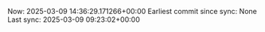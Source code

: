Now: 2025-03-09 14:36:29.171266+00:00 Earliest commit since sync: None Last sync: 2025-03-09 09:23:02+00:00
